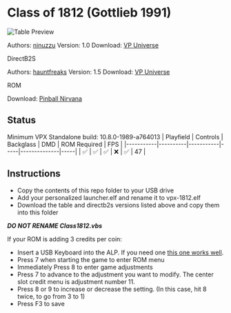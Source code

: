 # Class of 1812 (Gottlieb 1991)

![Table Preview](https://vpuniverse.com/screenshots/monthly_2019_03/1859157671_1812(Custom).png.5b750bce8ec99699c1e84a9d7043c03f.png)

Authors: [ninuzzu](https://vpuniverse.com/profile/5530-ninuzzu/)
Version: 1.0
Download: [VP Universe](https://vpuniverse.com/files/file/5491-class-of-1812/)

DirectB2S

Authors: [hauntfreaks](https://vpuniverse.com/profile/5216-hauntfreaks/)
Version: 1.5
Download: [VP Universe](https://vpuniverse.com/files/file/17846-class-of-1812-gottlieb-1991-b2s/)

ROM

Download: [Pinball Nirvana](https://pinballnirvana.com/forums/resources/clas1812.1668/)

## Status 

Minimum VPX Standalone build: 10.8.0-1989-a764013
| Playfield | Controls | Backglass | DMD | ROM Required | FPS | 
|-----------|----------|-----------|-----|--------------|-----|
| :white_check_mark: | :white_check_mark: | :white_check_mark: | :x: | :white_check_mark: | 47 |

## Instructions

- Copy the contents of this repo folder to your USB drive
- Add your personalized launcher.elf and rename it to vpx-1812.elf
- Download the table and directb2s versions listed above and copy them into this folder

***DO NOT RENAME Class1812.vbs***

If your ROM is adding 3 credits per coin:

- Insert a USB Keyboard into the ALP. If you need one [this one works well](https://amzn.to/4fqC1oC).
- Press 7 when starting the game to enter ROM menu
- Immediately Press 8 to enter game adjustments
- Press 7 to advance to the adjustment you want to modify. The center slot credit menu is adjustment number 11. 
- Press 8 or 9 to increase or decrease the setting.  (In this case, hit 8 twice, to go from 3 to 1)
- Press F3 to save
